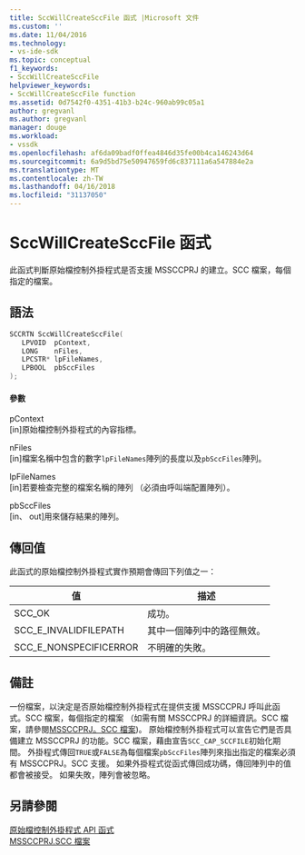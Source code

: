 ```yaml
---
title: SccWillCreateSccFile 函式 |Microsoft 文件
ms.custom: ''
ms.date: 11/04/2016
ms.technology:
- vs-ide-sdk
ms.topic: conceptual
f1_keywords:
- SccWillCreateSccFile
helpviewer_keywords:
- SccWillCreateSccFile function
ms.assetid: 0d7542f0-4351-41b3-b24c-960ab99c05a1
author: gregvanl
ms.author: gregvanl
manager: douge
ms.workload:
- vssdk
ms.openlocfilehash: af6da09badf0ffea4846d35fe00b4ca146243d64
ms.sourcegitcommit: 6a9d5bd75e50947659fd6c837111a6a547884e2a
ms.translationtype: MT
ms.contentlocale: zh-TW
ms.lasthandoff: 04/16/2018
ms.locfileid: "31137050"
---
```

# <a name="sccwillcreatesccfile-function"></a>SccWillCreateSccFile 函式
此函式判斷原始檔控制外掛程式是否支援 MSSCCPRJ 的建立。SCC 檔案，每個指定的檔案。  
  
## <a name="syntax"></a>語法  
  
```cpp  
SCCRTN SccWillCreateSccFile(  
   LPVOID  pContext,  
   LONG    nFiles,  
   LPCSTR* lpFileNames,  
   LPBOOL  pbSccFiles  
);  
```  
  
#### <a name="parameters"></a>參數  
 pContext  
 [in]原始檔控制外掛程式的內容指標。  
  
 nFiles  
 [in]檔案名稱中包含的數字`lpFileNames`陣列的長度以及`pbSccFiles`陣列。  
  
 lpFileNames  
 [in]若要檢查完整的檔案名稱的陣列 （必須由呼叫端配置陣列）。  
  
 pbSccFiles  
 [in、 out]用來儲存結果的陣列。  
  
## <a name="return-value"></a>傳回值  
 此函式的原始檔控制外掛程式實作預期會傳回下列值之一：  
  
|值|描述|  
|-----------|-----------------|  
|SCC_OK|成功。|  
|SCC_E_INVALIDFILEPATH|其中一個陣列中的路徑無效。|  
|SCC_E_NONSPECIFICERROR|不明確的失敗。|  
  
## <a name="remarks"></a>備註  
 一份檔案，以決定是否原始檔控制外掛程式在提供支援 MSSCCPRJ 呼叫此函式。SCC 檔案，每個指定的檔案 （如需有關 MSSCCPRJ 的詳細資訊。SCC 檔案，請參閱[MSSCCPRJ。SCC 檔案](../extensibility/mssccprj-scc-file.md))。 原始檔控制外掛程式可以宣告它們是否具備建立 MSSCCPRJ 的功能。SCC 檔案，藉由宣告`SCC_CAP_SCCFILE`初始化期間。 外掛程式傳回`TRUE`或`FALSE`為每個檔案`pbSccFiles`陣列來指出指定的檔案必須有 MSSCCPRJ。SCC 支援。 如果外掛程式從函式傳回成功碼，傳回陣列中的值都會被接受。 如果失敗，陣列會被忽略。  
  
## <a name="see-also"></a>另請參閱  
 [原始檔控制外掛程式 API 函式](../extensibility/source-control-plug-in-api-functions.md)   
 [MSSCCPRJ.SCC 檔案](../extensibility/mssccprj-scc-file.md)